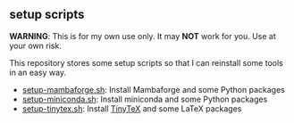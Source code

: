## setup scripts

**WARNING**: This is for my own use only. It may **NOT** work for you. Use at your own risk.

This repository stores some setup scripts so that I can reinstall some tools
in an easy way.

- [setup-mambaforge.sh](setup-mambaforge.sh): Install Mambaforge and some Python packages
- [setup-miniconda.sh](setup-miniconda.sh): Install miniconda and some Python packages
- [setup-tinytex.sh](setup-tinytex.sh): Install [TinyTeX](https://yihui.org/tinytex/)
  and some LaTeX packages
